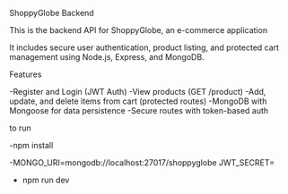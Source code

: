 ShoppyGlobe Backend 

This is the backend API for ShoppyGlobe, an e-commerce application

It includes secure user authentication, product listing, and protected cart management using Node.js, Express, and MongoDB.

Features

-Register and Login (JWT Auth)
-View products (GET /product)
-Add, update, and delete items from cart (protected routes)
-MongoDB with Mongoose for data persistence
-Secure routes with token-based auth

to run 

-npm install 

-MONGO_URI=mongodb://localhost:27017/shoppyglobe
JWT_SECRET=  


- npm run dev

